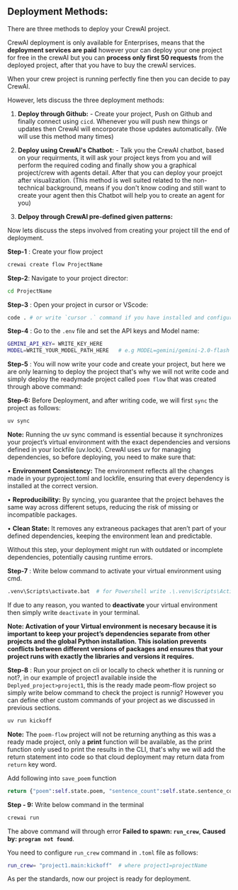 ## Deployment Methods:

There are three methods to deploy your CrewAI project.

CrewAI deployment is only available for Enterprises, means that the **deployment services are paid** however your can deploy your one project for free in the crewAI but you can **process only first 50 requests** from the deployed project, after that you have to buy the crewAI services.

When your crew project is running perfectly fine then you can decide to pay CrewAI.

However, lets discuss the three deployment methods:

1. **Deploy through Github:** - Create your project, Push on Github and finally connect using `cicd`. Whenever you will push new things or updates then CrewAI will encorporate those updates automatically. (We will use this method many times)

2. **Deploy using CrewAI's Chatbot:** - Talk you the CrewAI chatbot, based on your requirments, it will ask your project keys from you and will perform the required coding and finally show you a graphical project/crew with agents detail. After that you can deploy your proejct after visualization. (This method is well suited related to the non-technical background, means if you don't know coding and still want to create your agent then this Chatbot will help you to create an agent for you)

3. **Delpoy through CrewAI pre-defined given patterns:**

Now lets discuss the steps involved from creating your project till the end of deployment.

**Step-1** : Create your flow project

```bash
crewai create flow ProjectName
```

**Step-2**: Navigate to your project director:

```bash
cd ProjectName
```

**Step-3** : Open your project in cursor or VScode:

```bash
code . # or write `cursor .` command if you have installed and configured cursor in your laptop
```

**Step-4** : Go to the `.env` file and set the API keys and Model name:

```bash
GEMINI_API_KEY= WRITE_KEY_HERE
MODEL=WRITE_YOUR_MODEL_PATH_HERE   # e.g MODEL=gemini/gemini-2.0-flash
```

**Step-5** : You will now write your code and create your project, but here we are only learning to deploy the project that's why we will not write code and simply deploy the readymade project called `poem flow` that was created through above command:

**Step-6:** Before Deployment, and after writing code, we will first `sync` the project as follows:

```bash
uv sync
```

**Note:**
Running the uv sync command is essential because it synchronizes your project’s virtual environment with the exact dependencies and versions defined in your lockfile (uv.lock). CrewAI uses uv for managing dependencies, so before deploying, you need to make sure that:

• **Environment Consistency:** The environment reflects all the changes made in your pyproject.toml and lockfile, ensuring that every dependency is installed at the correct version.

• **Reproducibility:** By syncing, you guarantee that the project behaves the same way across different setups, reducing the risk of missing or incompatible packages.

• **Clean State:** It removes any extraneous packages that aren’t part of your defined
dependencies, keeping the environment lean and predictable.

Without this step, your deployment might run with outdated or incomplete dependencies, potentially causing runtime errors.

**Step-7** : Write below command to activate your virtual environment using cmd.

```bash
.venv\Scripts\activate.bat  # for Powershell write .\.venv\Scripts\Activate.ps1
```

If due to any reason, you wanted to **deactivate** your virtual environment then simply write `deactivate` in your terminal.

**Note: Activation of your Virtual environment is necesary because it is important to keep your project’s dependencies separate from other projects and the global Python installation. This isolation prevents conflicts between different versions of packages and ensures that your project runs with exactly the libraries and versions it requires.**

**Step-8** : Run your project on cli or locally to check whether it is running or not?, in our example of project1 available inside the `Deplyed_project>project1`, this is the ready made peom-flow project so simply write below command to check the project is runnig? However you can define other custom commands of your project as we discussed in previous sections.

```bash
uv run kickoff
```

**Note:** The `poem-flow` project will not be returning anything as this was a ready made project, only a **print** function will be available, as the print function only used to print the results in the CLI, that's why we will add the return statement into code so that cloud deployment may return data from `return` key word.

Add following into `save_poem` function

```py
return {"poem":self.state.poem, "sentence_count":self.state.sentence_count , "author":"Naveed Khalid"}
```

**Step - 9:** Write below command in the terminal

```bash
crewai run
```

The above command will through error **Failed to spawn: `run_crew`**, **Caused by: `program not found`**.

You need to configure `run_crew` command in `.toml` file as follows:

```bash
run_crew= "project1.main:kickoff"  # where project1=projectName
```

As per the standards, now our project is ready for deployment.
